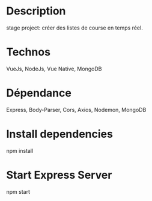 # Description
stage project: créer des listes de course en temps réel.

# Technos
VueJs, NodeJs, Vue Native, MongoDB

# Dépendance
Express, Body-Parser, Cors, Axios, Nodemon, MongoDB

# Install dependencies
npm install

# Start Express Server
npm start
